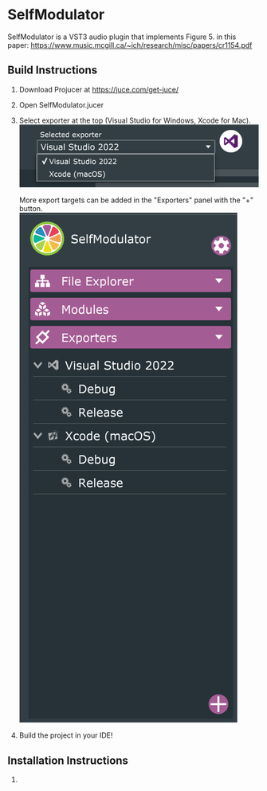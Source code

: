 # SelfModulator
SelfModulator is a VST3 audio plugin that implements Figure 5. in this paper: https://www.music.mcgill.ca/~ich/research/misc/papers/cr1154.pdf

## Build Instructions
1) Download Projucer at https://juce.com/get-juce/
2) Open SelfModulator.jucer
3) Select exporter at the top (Visual Studio for Windows, Xcode for Mac). 
    ![alt text](image.png)

    More export targets can be added in the "Exporters" panel with the "+" button.
    ![alt text](image-1.png)

4) Build the project in your IDE!

## Installation Instructions
1) 